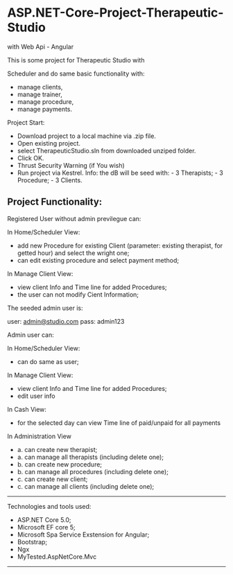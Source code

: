 # ASP.NET-Core-Project-Therapeutic-Studio
with Web Api - Angular

This is some project for Therapeutic Studio with 

Scheduler and do same basic functionality with:

- manage clients,
- manage trainer,
- manage procedure,
- manage payments.

Project Start:
- Download project to a local machine via .zip file.
- Open existing project.
- select TherapeuticStudio.sln from downloaded unziped folder.
- Click OK.
- Thrust Security Warning (if You wish)
- Run project via Kestrel.
  Info: the dB will be seed with:
			- 3 Therapists;
			- 3 Procedure;
			- 3 Clients.
			
Project Functionality:
----------------------

Registered User without admin previlegue can:

In Home/Scheduler View:
 - add new Procedure for existing Client (parameter: existing therapist, for getted hour) and select the wright one;
 - can edit existing procedure and select payment method;
 
In Manage Client View:
 - view client Info and Time line for added Procedures;
 - the user can not modify Cient Information;
 

The seeded admin user is:

user: admin@studio.com
pass: admin123

Admin user can:

In Home/Scheduler View:
 - can do same as user;

In Manage Client View:
 - view client Info and Time line for added Procedures;
 - edit user info

In Cash View:
 - for the selected day can view Time line of paid/unpaid for all payments

In Administration View
 - a. can create new therapist;
 - a. can manage all therapists (including delete one);
 - b. can create new procedure;
 - b. can manage all procedures (including delete one);
 - c. can create new client;
 - c. can manage all clients (including delete one);
----------------------
 
 Technologies and tools used:
 
 - ASP.NET Core 5.0;
 - Microsoft EF core 5;
 - Microsoft Spa Service Exstension for Angular;
 - Bootstrap;
 - Ngx
 - MyTested.AspNetCore.Mvc
----------------------

